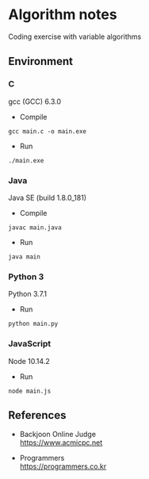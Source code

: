 # Algorithm notes

Coding exercise with variable algorithms

## Environment

### C

gcc (GCC) 6.3.0

- Compile 
```
gcc main.c -o main.exe
```

- Run
```
./main.exe
```

### Java

Java SE (build 1.8.0_181)

- Compile 
```
javac main.java
```

- Run
```
java main
```

### Python 3

Python 3.7.1  

- Run
```
python main.py
```

### JavaScript

Node 10.14.2

- Run
```
node main.js
```

## References
- Backjoon Online Judge  
https://www.acmicpc.net  

- Programmers  
https://programmers.co.kr  
